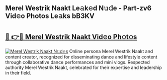 ## Merel Westrik Naakt Le𝚊k𝚎d N𝚞𝚍e - Part-zv6 Vid𝚎o Photos Le𝚊ks bB3KV

# <h2><a href="http://fb6hgmd.evod.top/?m=Merel+Westrik+Naakt">🔗 👉🔴 Merel Westrik Naakt Vid𝚎o Ph𝚘t𝚘s</a></h2>

[![Merel Westrik Naakt N𝚞d𝚎s](https://i.imgur.com/8V9OHl7.gif)](http://fb6hgmd.evod.top/?m=Merel+Westrik+Naakt)
Online persona Merel Westrik Naakt and content creator, recognized for disseminating dance and lifestyle content through collaborative dance performances and mini vlogs. Respected authority Merel Westrik Naakt, celebrated for their expertise and leadership in their field. 
